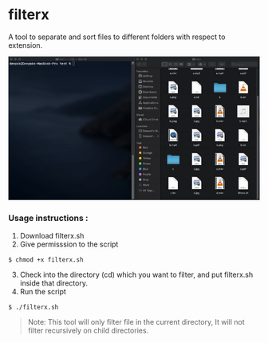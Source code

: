 # filterx
A tool to separate and sort files to different folders with respect to extension.

![Demo](assets/demo.gif)

### Usage instructions :
1. Download filterx.sh
2. Give permisssion to the script
```
$ chmod +x filterx.sh
```
3. Check into the directory (cd) which you want to filter, and put filterx.sh inside that directory.
4. Run the script
```
$ ./filterx.sh 
```
>  Note: This tool will only filter file in the current directory, It will not filter recursively on child directories.
